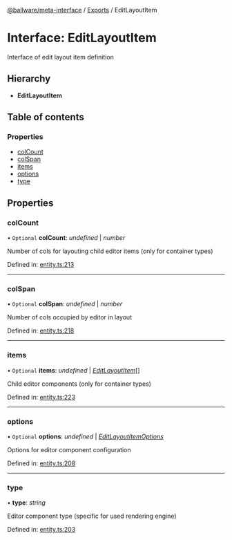 [@ballware/meta-interface](../README.md) / [Exports](../modules.md) / EditLayoutItem

# Interface: EditLayoutItem

Interface of edit layout item definition

## Hierarchy

* **EditLayoutItem**

## Table of contents

### Properties

- [colCount](editlayoutitem.md#colcount)
- [colSpan](editlayoutitem.md#colspan)
- [items](editlayoutitem.md#items)
- [options](editlayoutitem.md#options)
- [type](editlayoutitem.md#type)

## Properties

### colCount

• `Optional` **colCount**: *undefined* \| *number*

Number of cols for layouting child editor items (only for container types)

Defined in: [entity.ts:213](https://github.com/frankball/ballware-meta-interface/blob/08dd5e4/src/entity.ts#L213)

___

### colSpan

• `Optional` **colSpan**: *undefined* \| *number*

Number of cols occupied by editor in layout

Defined in: [entity.ts:218](https://github.com/frankball/ballware-meta-interface/blob/08dd5e4/src/entity.ts#L218)

___

### items

• `Optional` **items**: *undefined* \| [*EditLayoutItem*](editlayoutitem.md)[]

Child editor components (only for container types)

Defined in: [entity.ts:223](https://github.com/frankball/ballware-meta-interface/blob/08dd5e4/src/entity.ts#L223)

___

### options

• `Optional` **options**: *undefined* \| [*EditLayoutItemOptions*](editlayoutitemoptions.md)

Options for editor component configuration

Defined in: [entity.ts:208](https://github.com/frankball/ballware-meta-interface/blob/08dd5e4/src/entity.ts#L208)

___

### type

• **type**: *string*

Editor component type (specific for used rendering engine)

Defined in: [entity.ts:203](https://github.com/frankball/ballware-meta-interface/blob/08dd5e4/src/entity.ts#L203)
